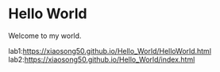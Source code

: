 # Hello World
Welcome to my world.

lab1:https://xiaosong50.github.io/Hello_World/HelloWorld.html
lab2:https://xiaosong50.github.io/Hello_World/index.html
